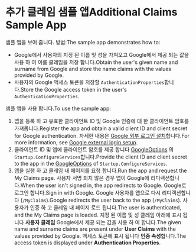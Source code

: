 # <a name="additional-claims-sample-app"></a><span data-ttu-id="7f381-101">추가 클레임 샘플 앱</span><span class="sxs-lookup"><span data-stu-id="7f381-101">Additional Claims Sample App</span></span>

<span data-ttu-id="7f381-102">샘플 앱을 보여 줍니다. 방법:</span><span class="sxs-lookup"><span data-stu-id="7f381-102">The sample app demonstrates how to:</span></span>

* <span data-ttu-id="7f381-103">Google에서 사용자의 지정 된 이름 및 성을 가져오고 Google에서 제공 되는 값을 사용 하 여 이름 클레임을 저장 합니다.</span><span class="sxs-lookup"><span data-stu-id="7f381-103">Obtain the user's given name and surname from Google and store the name claims with the values provided by Google.</span></span>
* <span data-ttu-id="7f381-104">사용자의 Google 액세스 토큰을 저장할 `AuthenticationProperties`합니다.</span><span class="sxs-lookup"><span data-stu-id="7f381-104">Store the Google access token in the user's `AuthenticationProperties`.</span></span>

<span data-ttu-id="7f381-105">샘플 앱을 사용 합니다.</span><span class="sxs-lookup"><span data-stu-id="7f381-105">To use the sample app:</span></span>

1. <span data-ttu-id="7f381-106">앱을 등록 하 고 유효한 클라이언트 ID 및 Google 인증에 대 한 클라이언트 암호를 가져옵니다.</span><span class="sxs-lookup"><span data-stu-id="7f381-106">Register the app and obtain a valid client ID and client secret for Google authentication.</span></span> <span data-ttu-id="7f381-107">자세한 내용은 [Google 외부 로그인 설치](https://docs.microsoft.com/aspnet/core/security/authentication/social/google-logins)합니다.</span><span class="sxs-lookup"><span data-stu-id="7f381-107">For more information, see [Google external login setup](https://docs.microsoft.com/aspnet/core/security/authentication/social/google-logins).</span></span>
1. <span data-ttu-id="7f381-108">클라이언트 ID 및 앱에 클라이언트 암호를 제공 합니다 [GoogleOptions](https://docs.microsoft.com/dotnet/api/microsoft.aspnetcore.authentication.google.googleoptions) 의 `Startup.ConfigureServices`합니다.</span><span class="sxs-lookup"><span data-stu-id="7f381-108">Provide the client ID and client secret to the app in the [GoogleOptions](https://docs.microsoft.com/dotnet/api/microsoft.aspnetcore.authentication.google.googleoptions) of `Startup.ConfigureServices`.</span></span>
1. <span data-ttu-id="7f381-109">앱을 실행 하 고 클레임 내 페이지를 요청 합니다.</span><span class="sxs-lookup"><span data-stu-id="7f381-109">Run the app and request the My Claims page.</span></span> <span data-ttu-id="7f381-110">사용자 서명 되지 않은 경우 앱이 Google에 리디렉션합니다.</span><span class="sxs-lookup"><span data-stu-id="7f381-110">When the user isn't signed in, the app redirects to Google.</span></span> <span data-ttu-id="7f381-111">Google로 로그인 합니다.</span><span class="sxs-lookup"><span data-stu-id="7f381-111">Sign in with Google.</span></span> <span data-ttu-id="7f381-112">Google 사용자를 앱으로 다시 리디렉션합니다 (`/MyClaims`).</span><span class="sxs-lookup"><span data-stu-id="7f381-112">Google redirects the user back to the app (`/MyClaims`).</span></span> <span data-ttu-id="7f381-113">사용자가 인증 하 고 클레임 내 페이지 로드 됩니다.</span><span class="sxs-lookup"><span data-stu-id="7f381-113">The user is authenticated, and the My Claims page is loaded.</span></span> <span data-ttu-id="7f381-114">지정 된 이름 및 성 클레임 아래에 표시 됩니다 **사용자 클레임** Google에서 제공 되는 값을 사용 하 여 합니다.</span><span class="sxs-lookup"><span data-stu-id="7f381-114">The given name and surname claims are present under **User Claims** with the values provided by Google.</span></span> <span data-ttu-id="7f381-115">액세스 토큰에 표시 됩니다 **인증 속성**합니다.</span><span class="sxs-lookup"><span data-stu-id="7f381-115">The access token is displayed under **Authentication Properties**.</span></span>
